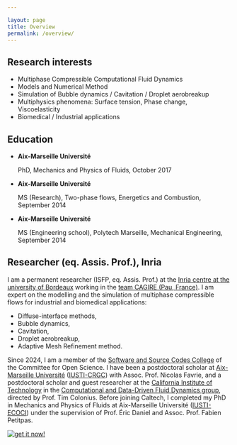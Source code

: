 ```yaml
---

layout: page
title: Overview
permalink: /overview/
---
```

<div class="colonne">
	<aside>
		<h2> Research interests </h2>
		<ul>  
			<li> Multiphase Compressible Computational Fluid Dynamics </li>
			<li> Models and Numerical Method </li>
			<li> Simulation of Bubble dynamics / Cavitation / Droplet aerobreakup </li>
			<li> Multiphysics phenomena: Surface tension, Phase change, Viscoelasticity </li>
			<li> Biomedical / Industrial applications </li>
		</ul>
		<h2> Education </h2>
		<ul>
			<li> <p> <span style="font-weight:bold">Aix-Marseille Université</span> </p>
				 <p> PhD, Mechanics and Physics of Fluids, October 2017 </p> </li>
			<li> <p> <span style="font-weight:bold">Aix-Marseille Université</span> </p>
				 <p> MS (Research), Two-phase flows, Energetics and Combustion, September 2014 </p> </li>
			<li> <p> <span style="font-weight:bold">Aix-Marseille Université</span> </p>
				 <p> MS (Engineering school), Polytech Marseille, Mechanical Engineering, September 2014 </p> </li>	
		</ul>	
	</aside>
	<div>
		<article>
			<h2> Researcher (eq. Assis. Prof.), Inria </h2>
			<p> I am a permanent researcher (ISFP, eq. Assis. Prof.) at the <a href="https://www.inria.fr/en/inria-centre-university-bordeaux" target="_blank" >Inria centre at the university of Bordeaux</a> working in the <a href="https://team.inria.fr/cagire/" target="_blank" >team CAGIRE (Pau, France)</a>. I am expert on the modelling and the simulation of multiphase compressible flows for industrial and biomedical applications:
				<ul>		
					<li> Diffuse-interface methods, </li>
					<li> Bubble dynamics, </li>
					<li> Cavitation, </li>
					<li> Droplet aerobreakup, </li>
					<li> Adaptive Mesh Refinement method. </li>
				</ul>
			</p>
			<p> Since 2024, I am a member of the <a href="https://www.ouvrirlascience.fr/software-and-source-codes-college/" target="_blank" >Software and Source Codes College</a> of the Committee for Open Science. I have been a postdoctoral scholar at <a href="https://www.univ-amu.fr/" target="_blank" >Aix-Marseille Université</a> (<a href="https://iusti.cnrs.fr/la-recherche-a-liusti/combustion-risques-et-genie-civil-axe-crgc/" target="_blank" >IUSTI-CRGC</a>) with Assoc. Prof. Nicolas Favrie, and a postdoctoral scholar and guest researcher at the <a href="http://www.mce.caltech.edu/" target="_blank" >California Institute of Technology</a> in the <a href="http://colonius.caltech.edu/" target="_blank" >Computational and Data-Driven Fluid Dynamics group</a>, directed by Prof. Tim Colonius. Before joining Caltech, I completed my PhD in Mechanics and Physics of Fluids at Aix-Marseille Université (<a href="http://iusti.cnrs.fr/la-recherche-a-liusti/ecoulements-compressibles-ondes-de-choc-et-interfaces-axe-ecoci/" target="_blank" >IUSTI-ECOCI</a>) under the supervision of Prof. Éric Daniel and Assoc. Prof. Fabien Petitpas. </p>
      		<div class="buttonRG">
          		<a href="https://www.researchgate.net/profile/Kevin_Schmidmayer" target="_blank"> <img src="{{ "/assets/images/transparent.png" | prepend: site.baseurl }}" alt="get it now!" /> </a>
      		</div>
		</article>
	</div>
</div>